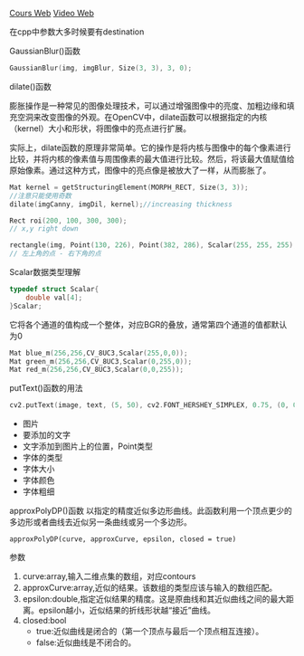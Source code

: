[Cours Web](https://www.computervision.zone/)
[Video Web](https://www.youtube.com/watch?v=2FYm3GOonhk&t=10s)



在cpp中参数大多时候要有destination



GaussianBlur()函数

```cpp
GaussianBlur(img, imgBlur, Size(3, 3), 3, 0);
```





dilate()函数

膨胀操作是一种常见的图像处理技术，可以通过增强图像中的亮度、加粗边缘和填充空洞来改变图像的外观。在OpenCV中，dilate函数可以根据指定的内核（kernel）大小和形状，将图像中的亮点进行扩展。

实际上，dilate函数的原理非常简单。它的操作是将内核与图像中的每个像素进行比较，并将内核的像素值与周围像素的最大值进行比较。然后，将该最大值赋值给原始像素。通过这种方式，图像中的亮点像是被放大了一样，从而膨胀了。

```cpp
Mat kernel = getStructuringElement(MORPH_RECT, Size(3, 3));
//注意只能使用奇数
dilate(imgCanny, imgDil, kernel);//increasing thickness
```





```cpp
Rect roi(200, 100, 300, 300);
// x,y right down
```

```cpp
rectangle(img, Point(130, 226), Point(382, 286), Scalar(255, 255, 255), FILLED);
// 左上角的点 - 右下角的点
```





Scalar数据类型理解

```cpp
typedef struct Scalar{
    double val[4];
}Scalar;
```

它将各个通道的值构成一个整体，对应BGR的叠放，通常第四个通道的值都默认为0

```cpp
Mat blue_m(256,256,CV_8UC3,Scalar(255,0,0));
Mat green_m(256,256,CV_8UC3,Scalar(0,255,0));
Mat red_m(256,256,CV_8UC3,Scalar(0,0,255));
```





putText()函数的用法

```cpp
cv2.putText(image, text, (5, 50), cv2.FONT_HERSHEY_SIMPLEX, 0.75, (0, 0, 255), 2)
```

- 图片
- 要添加的文字
- 文字添加到图片上的位置，Point类型
- 字体的类型
- 字体大小
- 字体颜色
- 字体粗细





approxPolyDP()函数
以指定的精度近似多边形曲线。此函数利用一个顶点更少的多边形或者曲线去近似另一条曲线或另一个多边形。

`approxPolyDP(curve, approxCurve, epsilon, closed = true)`

参数

1. curve:array,输入二维点集的数组，对应contours
2. approxCurve:array,近似的结果。该数组的类型应该与输入的数组匹配。
3. epsilon:double,指定近似结果的精度。这是原曲线和其近似曲线之间的最大距离。epsilon越小，近似结果的折线形状越“接近”曲线。
4. closed:bool
   - true:近似曲线是闭合的（第一个顶点与最后一个顶点相互连接）。
   - false:近似曲线是不闭合的。



